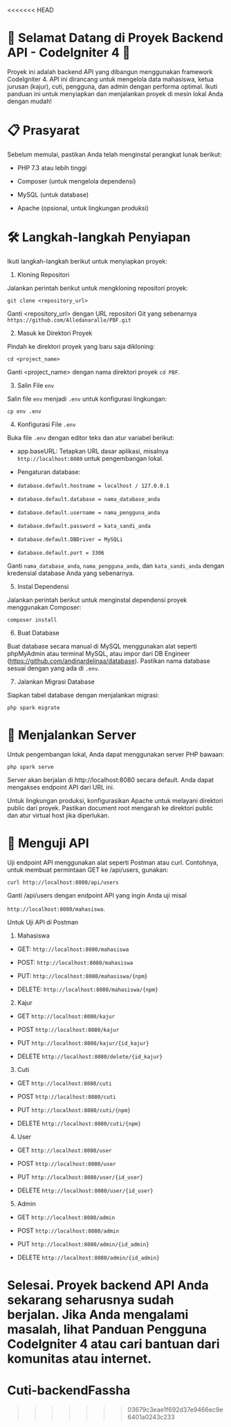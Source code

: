 <<<<<<< HEAD
# 🎉 Selamat Datang di Proyek Backend API - CodeIgniter 4 🎉

Proyek ini adalah backend API yang dibangun menggunakan framework CodeIgniter 4. API ini dirancang untuk mengelola data mahasiswa, ketua jurusan (kajur), cuti, pengguna, dan admin dengan performa optimal. Ikuti panduan ini untuk menyiapkan dan menjalankan proyek di mesin lokal Anda dengan mudah!

# 📋 Prasyarat

Sebelum memulai, pastikan Anda telah menginstal perangkat lunak berikut:

- PHP 7.3 atau lebih tinggi

- Composer (untuk mengelola dependensi)

- MySQL (untuk database)

- Apache (opsional, untuk lingkungan produksi)

# 🛠️ Langkah-langkah Penyiapan

Ikuti langkah-langkah berikut untuk menyiapkan proyek:

1. Kloning Repositori

Jalankan perintah berikut untuk mengkloning repositori proyek:

```git clone <repository_url>```

Ganti <repository_url> dengan URL repositori Git yang sebenarnya ```https://github.com/Alledanaralle/PBF.git```

2. Masuk ke Direktori Proyek

Pindah ke direktori proyek yang baru saja dikloning:

```cd <project_name>```

Ganti <project_name> dengan nama direktori proyek ```cd PBF```.

3. Salin File `env`

Salin file `env` menjadi `.env` untuk konfigurasi lingkungan:

```cp env .env```

4. Konfigurasi File `.env`

Buka file `.env` dengan editor teks dan atur variabel berikut:

- app.baseURL: Tetapkan URL dasar aplikasi, misalnya `http://localhost:8080` untuk pengembangan lokal.

- Pengaturan database:

- `database.default.hostname = localhost / 127.0.0.1`

- `database.default.database = nama_database_anda`

- `database.default.username = nama_pengguna_anda`

- `database.default.password = kata_sandi_anda`

- `database.default.DBDriver = MySQLi`

- `database.default.port = 3306`

Ganti `nama_database_anda`, `nama_pengguna_anda`, dan `kata_sandi_anda` dengan kredensial database Anda yang sebenarnya.

5. Instal Dependensi

Jalankan perintah berikut untuk menginstal dependensi proyek menggunakan Composer:

```composer install```

6. Buat Database

Buat database secara manual di MySQL menggunakan alat seperti phpMyAdmin atau terminal MySQL, atau impor dari DB Engineer (https://github.com/andinardelinaa/database). Pastikan nama database sesuai dengan yang ada di `.env`.

7. Jalankan Migrasi Database

Siapkan tabel database dengan menjalankan migrasi:

```php spark migrate```

# 🚀 Menjalankan Server

Untuk pengembangan lokal, Anda dapat menggunakan server PHP bawaan:

```php spark serve```

Server akan berjalan di http://localhost:8080 secara default. Anda dapat mengakses endpoint API dari URL ini.

Untuk lingkungan produksi, konfigurasikan Apache untuk melayani direktori public dari proyek. Pastikan document root mengarah ke direktori public dan atur virtual host jika diperlukan.

# 🧪 Menguji API

Uji endpoint API menggunakan alat seperti Postman atau curl. Contohnya, untuk membuat permintaan GET ke /api/users, gunakan:

```curl http://localhost:8080/api/users```

Ganti /api/users dengan endpoint API yang ingin Anda uji misal

```http://localhost:8080/mahasiswa```.

Untuk Uji API di Postman

1. Mahasiswa

- GET: ```http://localhost:8080/mahasiswa```

- POST: ```http://localhost:8080/mahasiswa```

- PUT: ```http://localhost:8080/mahasiswa/{npm}```

- DELETE: ```http://localhost:8080/mahasiswa/{npm}```

2. Kajur

- GET ```http://localhost:8080/kajur```

- POST ```http://localhost:8080/kajur```

- PUT ```http://localhost:8080/kajur/{id_kajur}```

- DELETE ```http://localhost:8080/delete/{id_kajur}```

3. Cuti

- GET ```http://localhost:8080/cuti```

- POST ```http://localhost:8080/cuti```

- PUT ```http://localhost:8080/cuti/{npm}```

- DELETE ```http://localhost:8080/cuti/{npm}```

4. User

- GET ```http://localhost:8080/user```

- POST ```http://localhost:8080/user```

- PUT ```http://localhost:8080/user/{id_user}```

- DELETE ```http://localhost:8080/user/{id_user}```

5. Admin

- GET ```http://localhost:8080/admin```

- POST ```http://localhost:8080/admin```

- PUT ```http://localhost:8080/admin/{id_admin}```

- DELETE ```http://localhost:8080/admin/{id_admin}```

Selesai. Proyek backend API Anda sekarang seharusnya sudah berjalan. Jika Anda mengalami masalah, lihat Panduan Pengguna CodeIgniter 4 atau cari bantuan dari komunitas atau internet.
=======
# Cuti-backendFassha
>>>>>>> 03679c3eae1f692d37e9466ec9e6401a0243c233
